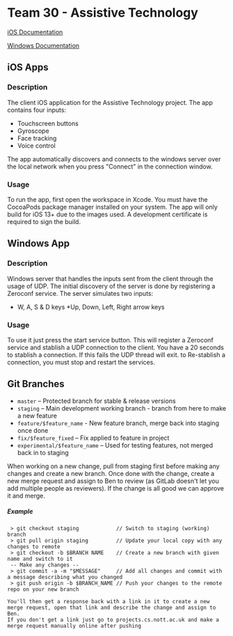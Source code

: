 # Team 30 - Assistive Technology

[iOS Documentation](https://team30.netlify.com/ios/)

[Windows Documentation](https://team30.netlify.com/windows/)


## iOS Apps

### Description

The client iOS application for the Assistive Technology project. The app contains four inputs:
* Touchscreen buttons
* Gyroscope
* Face tracking
* Voice control

The app automatically discovers and connects to the windows server over the local network when you press "Connect" in the connection window.

### Usage

To run the app, first open the workspace in Xcode. You must have the CocoaPods package manager installed on your system.
The app will only build for iOS 13+ due to the images used. A development certificate is required to sign the build.

## Windows App

### Description

Windows server that handles the inputs sent from the client through the usage of UDP. The initial discovery of the server is done by registering a Zeroconf service. The server simulates two inputs:
* W, A, S & D keys
*Up, Down, Left, Right arrow keys

### Usage

To use it just press the start service button. This will register a Zeroconf service and stablish a UDP connection to the client. You have a 20 seconds to stablish a connection. If this fails the UDP thread will exit. to Re-stablish a connection, you must stop and restart the services.



## Git Branches
 * `master` – Protected branch for stable & release versions
 * `staging` – Main development working branch - branch from here to make a new feature
 * `feature/$feature_name` - New feature branch, merge back into staging once done
 * `fix/$feature_fixed` – Fix applied to feature in project
 * `experimental/$feature_name` – Used for testing features, not merged back in to staging

When working on a new change, pull from staging first before making any changes and create a new branch.
Once done with the change, create a new merge request and assign to Ben to review (as GitLab doesn't let you add multiple people as reviewers). If the change is all good we can approve it and merge.

##### Example
```
 > git checkout staging            // Switch to staging (working) branch
 > git pull origin staging         // Update your local copy with any changes to remote
 > git checkout -b $BRANCH NAME    // Create a new branch with given name and switch to it
 -- Make any changes --
 > git commit -a -m "$MESSAGE"     // Add all changes and commit with a message describing what you changed
 > git push origin -b $BRANCH_NAME // Push your changes to the remote repo on your new branch

You'll then get a response back with a link in it to create a new merge request, open that link and describe the change and assign to Ben.
If you don't get a link just go to projects.cs.nott.ac.uk and make a merge request manually online after pushing
```